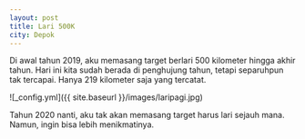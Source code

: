 ```yaml
---
layout: post
title: Lari 500K
city: Depok
---
```


Di awal tahun 2019, aku memasang target berlari 500 kilometer hingga akhir tahun. Hari ini kita sudah berada di penghujung tahun, tetapi separuhpun tak tercapai. Hanya 219 kilometer saja yang tercatat. 

![_config.yml]({{ site.baseurl }}/images/laripagi.jpg)

Tahun 2020 nanti, aku tak akan memasang target harus lari sejauh mana. Namun, ingin bisa lebih menikmatinya.
